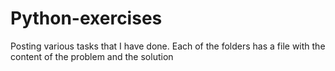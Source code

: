 # Python-exercises
Posting various tasks that I have done.
Each of the folders has a file with the content of the problem and the solution
